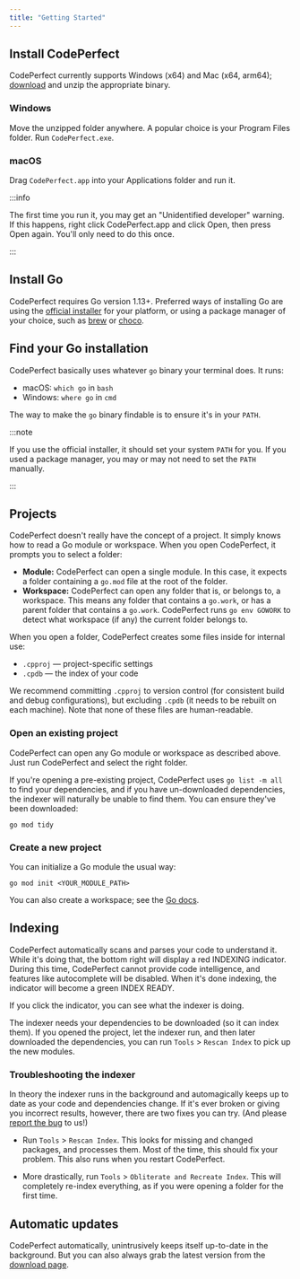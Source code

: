 ```yaml
---
title: "Getting Started"
---
```


## Install CodePerfect

CodePerfect currently supports Windows (x64) and Mac (x64, arm64);
[download](https://codeperfect95.com/download) and unzip the appropriate binary.

### Windows

Move the unzipped folder anywhere. A popular choice is your Program Files
folder. Run `CodePerfect.exe`.

### macOS

Drag `CodePerfect.app` into your Applications folder and run it.

:::info

The first time you run it, you may get an "Unidentified developer" warning. If
this happens, right click CodePerfect.app and click Open, then press Open again.
You'll only need to do this once.

:::

## Install Go

CodePerfect requires Go version 1.13+. Preferred ways of installing Go are using
the [official installer](https://go.dev/dl/) for your platform, or using a
package manager of your choice, such as
[brew](https://formulae.brew.sh/formula/go) or
[choco](https://community.chocolatey.org/packages/golang).

## Find your Go installation

CodePerfect basically uses whatever `go` binary your terminal does. It runs:

- macOS: `which go` in `bash`
- Windows: `where go` in `cmd`

The way to make the `go` binary findable is to ensure it's in your `PATH`.

:::note

If you use the official installer, it should set your system `PATH` for you. If
you used a package manager, you may or may not need to set the `PATH` manually.

:::

## Projects

CodePerfect doesn't really have the concept of a project. It simply knows how to
read a Go module or workspace. When you open CodePerfect, it prompts you to
select a folder:

- **Module:** CodePerfect can open a single module. In this case, it expects a
  folder containing a `go.mod` file at the root of the folder.
- **Workspace:** CodePerfect can open any folder that is, or belongs to, a
  workspace. This means any folder that contains a `go.work`, or has a parent
  folder that contains a `go.work`. CodePerfect runs
  `go env GOWORK` to detect what workspace (if any) the current folder belongs to.

When you open a folder, CodePerfect creates some files inside for internal use:

- `.cpproj` &mdash; project-specific settings
- `.cpdb` &mdash; the index of your code

We recommend committing `.cpproj` to version control (for consistent build and debug
configurations), but excluding `.cpdb` (it needs to be rebuilt on each machine).
Note that none of these files are human-readable.

### Open an existing project

CodePerfect can open any Go module or workspace as described above. Just run
CodePerfect and select the right folder.

If you're opening a pre-existing project, CodePerfect uses `go list -m all`
to find your dependencies, and if you have un-downloaded dependencies, the
indexer will naturally be unable to find them. You can ensure they've been
downloaded:

```
go mod tidy
```

### Create a new project

You can initialize a Go module the usual way:

```
go mod init <YOUR_MODULE_PATH>
```

You can also create a workspace; see the
[Go docs](https://go.dev/doc/tutorial/workspaces).

## Indexing

CodePerfect automatically scans and parses your code to understand it. While
it's doing that, the bottom right will display a red <span
class="indexing">INDEXING</span> indicator. During this time, CodePerfect cannot
provide code intelligence, and features like autocomplete will be disabled. When
it's done indexing, the indicator will become a green <span
class="index-ready">INDEX READY</span>.

If you click the indicator, you can see what the indexer is doing.

The indexer needs your dependencies to be downloaded (so it can index them). If
you opened the project, let the indexer run, and then later downloaded the
dependencies, you can run `Tools` &gt; `Rescan Index` to pick up the new
modules.

### Troubleshooting the indexer

In theory the indexer runs in the background and automagically keeps up to date
as your code and dependencies change. If it's ever broken or giving you
incorrect results, however, there are two fixes you can try. (And please
[report the bug](https://github.com/codeperfect95/issue-tracker) to us!)

- Run `Tools` &gt; `Rescan Index`. This looks for missing and changed packages,
  and processes them. Most of the time, this should fix your problem. This also
  runs when you restart CodePerfect.

- More drastically, run `Tools` &gt; `Obliterate and Recreate Index`. This will
  completely re-index everything, as if you were opening a folder for the first
  time.

## Automatic updates

CodePerfect automatically, unintrusively keeps itself up-to-date in the
background. But you can also always grab the latest version from the
[download page](https://codeperfect95.com/download).
